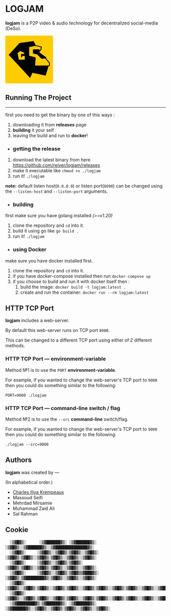 # LOGJAM

**logjam** is a P2P video & audio technology for decentralized social-media (DeSo).

<img src="doc/img/greatape-logo.png" style="width:150px" />

## Running The Project

---

first you need to get the binary by one of this ways :

1. downloading it from **releases** page
2. **building** it your self
3. leaving the build and run to **docker**!

- ### getting the release
1. download the latest binary from here https://github.com/reiver/logjam/releases
2. make it executable like `chmod +x ./logjam`
3. run it! `./logjam`

**note:** default listen host(`0.0.0.0`) or listen port(`8090`) can be changed using the `--listen-host` and `--listen-port` arguments.

- ### building

first make sure you have golang installed *(>=v1.20)*
1. clone the repository and `cd` into it.
2. build it using go like `go build .`
3. run it! `./logjam`

- ### using Docker

make sure you have docker installed first.
1. clone the repository and `cd` into it.
2. if you have docker-compose installed then run `docker-compose up`
3. if you choose to build and run it with docker itself then :
   1. build the image: `docker build -t logjam:latest .`
   2. create and run the container: `docker run --rm logjam:latest`

## HTTP TCP Port

**logjam** includes a web-server.

By default this web-server runs on TCP port `8080`.

This can be changed to a different TCP port using either of 2 different methods.

### HTTP TCP Port — environment-variable

Method №1 is to use the `PORT` **environment-variable**.

For example, if you wanted to change the web-server's TCP port to `9000` then you could do something similar to the following:

```
PORT=9000 ./logjam
```

### HTTP TCP Port — command-line switch / flag

Method №2 is to use the `--src` **command-line** switch/flag.

For example, if you wanted to change the web-server's TCP port to `9000` then you could do something similar to the following:

```
./logjam --src=9000
```

## Authors

**logjam** was created by —

(In alphabetical order.)

* [Charles Iliya Krempeaux](http://reiver.link/)
* Massoud Seifi
* Mehrdad Mirsamie
* Muhammad Zaid Ali
* Sal Rahman

## Cookie

```
  ░▒▓█▓▒░      ░▒▓██████▓▒░ ░▒▓██████▓▒░       ░▒▓█▓▒░░▒▓██████▓▒░░▒▓██████████████▓▒░
  ░▒▓█▓▒░     ░▒▓█▓▒░░▒▓█▓▒░▒▓█▓▒░░▒▓█▓▒░      ░▒▓█▓▒░▒▓█▓▒░░▒▓█▓▒░▒▓█▓▒░░▒▓█▓▒░░▒▓█▓▒░
  ░▒▓█▓▒░     ░▒▓█▓▒░░▒▓█▓▒░▒▓█▓▒░             ░▒▓█▓▒░▒▓█▓▒░░▒▓█▓▒░▒▓█▓▒░░▒▓█▓▒░░▒▓█▓▒░
  ░▒▓█▓▒░     ░▒▓█▓▒░░▒▓█▓▒░▒▓█▓▒▒▓███▓▒░      ░▒▓█▓▒░▒▓████████▓▒░▒▓█▓▒░░▒▓█▓▒░░▒▓█▓▒░
  ░▒▓█▓▒░     ░▒▓█▓▒░░▒▓█▓▒░▒▓█▓▒░░▒▓█▓▒░▒▓█▓▒░░▒▓█▓▒░▒▓█▓▒░░▒▓█▓▒░▒▓█▓▒░░▒▓█▓▒░░▒▓█▓▒░
  ░▒▓█▓▒░     ░▒▓█▓▒░░▒▓█▓▒░▒▓█▓▒░░▒▓█▓▒░▒▓█▓▒░░▒▓█▓▒░▒▓█▓▒░░▒▓█▓▒░▒▓█▓▒░░▒▓█▓▒░░▒▓█▓▒░
  ░▒▓████████▓▒░▒▓██████▓▒░ ░▒▓██████▓▒░ ░▒▓██████▓▒░░▒▓█▓▒░░▒▓█▓▒░▒▓█▓▒░░▒▓█▓▒░░▒▓█▓▒░
```
